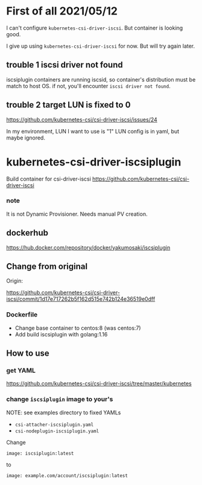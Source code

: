 
# First of all 2021/05/12

I can't configure `kubernetes-csi-driver-iscsi`.
But container is looking good.

I give up using `kubernetes-csi-driver-iscsi` for now. But will try again later.

## trouble 1 iscsi driver not found

iscsiplugin containers are running iscsid, so container's distribution must be match to host OS.
if not, you'll encounter `iscsi driver not found`.

## trouble 2 target LUN is fixed to 0

https://github.com/kubernetes-csi/csi-driver-iscsi/issues/24

In my environment, LUN I want to use is "1"
LUN config is in yaml, but maybe ignored.

# kubernetes-csi-driver-iscsiplugin

Build container for csi-driver-iscsi https://github.com/kubernetes-csi/csi-driver-iscsi

### note

It is not Dynamic Provisioner.
Needs manual PV creation.

## dockerhub

https://hub.docker.com/repository/docker/yakumosaki/iscsiplugin

## Change from original

Origin:

https://github.com/kubernetes-csi/csi-driver-iscsi/commit/1d17e717262b5f162d515e742b124e36519e0dff

### Dockerfile

* Change base container to centos:8 (was centos:7)
* Add build iscsiplugin with golang:1.16

## How to use

### get YAML

https://github.com/kubernetes-csi/csi-driver-iscsi/tree/master/kubernetes

### change `iscsiplugin` image to your's

NOTE: see examples directory to fixed YAMLs

* `csi-attacher-iscsiplugin.yaml`
* `csi-nodeplugin-iscsiplugin.yaml`

Change 

```
image: iscsiplugin:latest
```
to
```
image: example.com/account/iscsiplugin:latest
```
